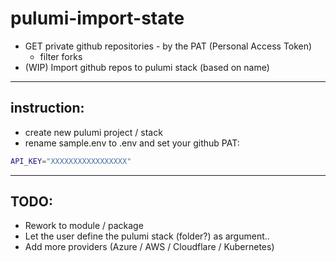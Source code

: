 # pulumi-import-state

- GET private github repositories - by the PAT (Personal Access Token)
    - filter forks
- (WIP) Import github repos to pulumi stack (based on name)

---

## instruction:

- create new pulumi project / stack
- rename sample.env to .env and set your github PAT:

```bash
API_KEY="XXXXXXXXXXXXXXXXX"
```

---

## TODO:
- Rework to module / package
- Let the user define the pulumi stack (folder?) as argument..
- Add more providers (Azure / AWS / Cloudflare / Kubernetes)

